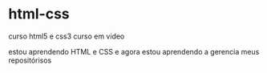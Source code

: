 # html-css
 curso html5 e css3 curso em video


 estou aprendendo HTML e CSS e agora estou aprendendo a gerencia meus repositórisos
